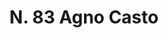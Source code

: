 ---
title: "N. 83 Agno Casto"
permalink: "/edition/plant083/"
plant-name: "N. 83"
plant-number: "083"
plant-xml: "/assets/xml/plant083.xml"
plant-img1: "/assets/img/plant083_verso.jpg"
plant-img2: "/assets/img/plant083.jpg"
plant-title: "N. 83 Agno Casto"
plant-wfo-link: "http://www.worldfloraonline.org/taxon/wfo-0000332916"
plant-kew-link: "https://powo.science.kew.org/taxon/urn:lsid:ipni.org:names:865568-1"
plant-taxon-content: "Vitex agnus-castus L."
layout: single-xml
---